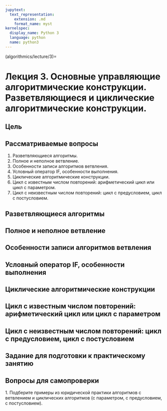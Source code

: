 ```yaml
---
jupytext:
  text_representation:
    extension: .md
    format_name: myst
kernelspec:
  display_name: Python 3
  language: python
  name: python3
---
```


(algorithmics/lecture/3)=
# Лекция 3. Основные управляющие алгоритмические конструкции. Разветвляющиеся и циклические алгоритмические конструкции.

## Цель

## Рассматриваемые вопросы
1. Разветвляющиеся алгоритмы.
2. Полное и неполное ветвление.
3. Особенности записи алгоритмов ветвления.
4. Условный оператор IF, особенности выполнения.
5. Циклические алгоритмические конструкции.
6. Цикл с известным числом повторений: арифметический цикл или цикл с параметром.
7. Цикл с неизвестным числом повторений: цикл с предусловием, цикл с постусловием.

## Разветвляющиеся алгоритмы

## Полное и неполное ветвление

## Особенности записи алгоритмов ветвления

## Условный оператор IF, особенности выполнения

## Циклические алгоритмические конструкции

## Цикл с известным числом повторений: арифметический цикл или цикл с параметром

## Цикл с неизвестным числом повторений: цикл с предусловием, цикл с постусловием

## Задание для подготовки к практическому занятию

## Вопросы для самопроверки
1. Подберите примеры из юридической практики алгоритмов с ветвлением и циклических алгоритмов (с параметром, с предусловием, с постусловием).
